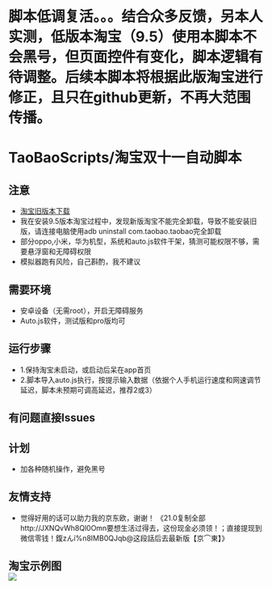 # 脚本低调复活。。。结合众多反馈，另本人实测，低版本淘宝（9.5）使用本脚本不会黑号，但页面控件有变化，脚本逻辑有待调整。后续本脚本将根据此版淘宝进行修正，且只在github更新，不再大范围传播。

# TaoBaoScripts/淘宝双十一自动脚本

## 注意
* [淘宝旧版本下载](https://www.apkmirror.com/?post_type=app_release&searchtype=apk&s=taobao)
* 我在安装9.5版本淘宝过程中，发现新版淘宝不能完全卸载，导致不能安装旧版，请连接电脑使用adb uninstall com.taobao.taobao完全卸载
* 部分oppo,小米，华为机型，系统和auto.js软件干架，猜测可能权限不够，需要悬浮窗和无障碍权限
* 模拟器跑有风险，自己斟酌，我不建议
## 需要环境
* 安卓设备（无需root），开启无障碍服务
* Auto.js软件，测试版和pro版均可
## 运行步骤
* 1.保持淘宝未启动，或启动后呆在app首页
* 2.脚本导入auto.js执行，按提示输入数据（依据个人手机运行速度和网速调节延迟，脚本未预期可调高延迟，推荐2或3）
## 有问题直接Issues
## 计划
* 加各种随机操作，避免黑号
## 友情支持
* 觉得好用的话可以助力我的京东欧，谢谢！
《21.0复制全部 http://JXNQvWh8Ql0Omn要想生活过得去，这份现金必须领！；直接提现到微信零钱！鍑zんí%n8IMB0QJqb@这段話后去最新版【京⌒東】》

## 淘宝示例图<br>![](https://github.com/jiayiwang5/TaoBaoScripts/blob/main/image/photo.jpg)
